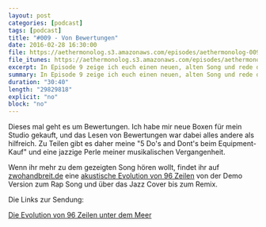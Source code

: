 ```yaml
---
layout: post
categories: [podcast]
tags: [podcast]
title: "#009 - Von Bewertungen"
date: 2016-02-28 16:30:00
file: https://aethermonolog.s3.amazonaws.com/episodes/aethermonolog-009.mp3
file_itunes: https://aethermonolog.s3.amazonaws.com/episodes/aethermonolog-009.m4a
excerpt: In Episode 9 zeige ich euch einen neuen, alten Song und rede davon, wann Bewertungen hilfreich sind, und wann nicht.
summary: In Episode 9 zeige ich euch einen neuen, alten Song und rede davon, wann Bewertungen hilfreich sind, und wann nicht.
duration: "30:40"
length: "29829818"
explicit: "no"
block: "no"
---
```


Dieses mal geht es um Bewertungen. Ich habe mir neue Boxen für mein Studio gekauft, und das Lesen von Bewertungen war dabei alles andere als hilfreich. Zu Teilen gibt es daher meine "5 Do's and Dont's beim Equipment-Kauf" und eine jazzige Perle meiner musikalischen Vergangenheit.

Wenn ihr mehr zu dem gezeigten Song hören wollt, findet ihr auf [zwohandbreit.de](http://zwohandbreit.de) eine [akustische Evolution von 96 Zeilen](http://www.zwohandbreit.de/2015/04/17/zeitreise-01-die-evolution-von-96-zeilen/) von der Demo Version zum Rap Song und über das Jazz Cover bis zum Remix.

Die Links zur Sendung:

[Die Evolution von 96 Zeilen unter dem Meer](http://www.zwohandbreit.de/2015/04/17/zeitreise-01-die-evolution-von-96-zeilen/)
